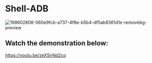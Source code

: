 # Shell-ADB


![198602808-060e9fcb-a737-4f8e-b5b4-df5ab8361d1e-removebg-preview](https://user-images.githubusercontent.com/69909172/198603871-9c4ebbba-c413-4c8b-a69e-bdc35e3b0cd3.png)



## Watch the demonstration below: 
https://youtu.be/zeX5irNd2co
